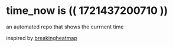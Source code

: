 # time_now is (( 1721437200710 ))

an automated repo that shows the currnent time

inspired by [breakingheatmap](https://github.com/breakingheatmap/breakingheatmap)
